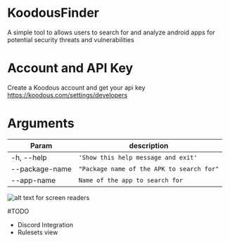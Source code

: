 # KoodousFinder
A simple tool to allows users to search for and analyze android apps for potential security threats and vulnerabilities

# Account and API Key
Create a Koodous account and get your api key https://koodous.com/settings/developers


# Arguments
  
  
|        Param        |          description                |
|----------------|-------------------------------|
| -h, --help     |`'Show this help message and exit'`            |
|--package-name  |`"Package name of the APK to search for"`            |
|--app-name      |`Name of the app to search for`|

![alt text for screen readers](https://raw.githubusercontent.com/teixeira0xfffff/KoodousFinder/main/assets/view.png "sample search")

#TODO

* Discord Integration
* Rulesets view
